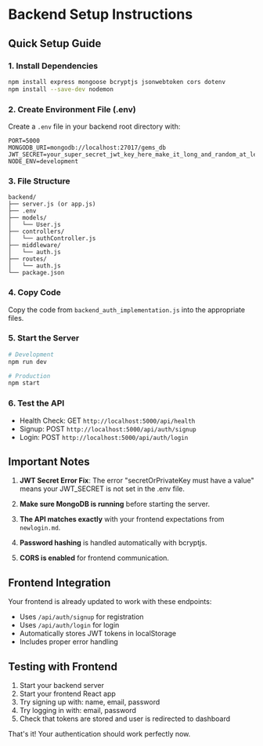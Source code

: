 # Backend Setup Instructions

## Quick Setup Guide

### 1. Install Dependencies
```bash
npm install express mongoose bcryptjs jsonwebtoken cors dotenv
npm install --save-dev nodemon
```

### 2. Create Environment File (.env)
Create a `.env` file in your backend root directory with:
```
PORT=5000
MONGODB_URI=mongodb://localhost:27017/gems_db
JWT_SECRET=your_super_secret_jwt_key_here_make_it_long_and_random_at_least_32_characters
NODE_ENV=development
```

### 3. File Structure
```
backend/
├── server.js (or app.js)
├── .env
├── models/
│   └── User.js
├── controllers/
│   └── authController.js
├── middleware/
│   └── auth.js
├── routes/
│   └── auth.js
└── package.json
```

### 4. Copy Code
Copy the code from `backend_auth_implementation.js` into the appropriate files.

### 5. Start the Server
```bash
# Development
npm run dev

# Production
npm start
```

### 6. Test the API
- Health Check: GET `http://localhost:5000/api/health`
- Signup: POST `http://localhost:5000/api/auth/signup`
- Login: POST `http://localhost:5000/api/auth/login`

## Important Notes

1. **JWT Secret Error Fix**: The error "secretOrPrivateKey must have a value" means your JWT_SECRET is not set in the .env file.

2. **Make sure MongoDB is running** before starting the server.

3. **The API matches exactly** with your frontend expectations from `newlogin.md`.

4. **Password hashing** is handled automatically with bcryptjs.

5. **CORS is enabled** for frontend communication.

## Frontend Integration

Your frontend is already updated to work with these endpoints:
- Uses `/api/auth/signup` for registration
- Uses `/api/auth/login` for login
- Automatically stores JWT tokens in localStorage
- Includes proper error handling

## Testing with Frontend

1. Start your backend server
2. Start your frontend React app
3. Try signing up with: name, email, password
4. Try logging in with: email, password
5. Check that tokens are stored and user is redirected to dashboard

That's it! Your authentication should work perfectly now.
